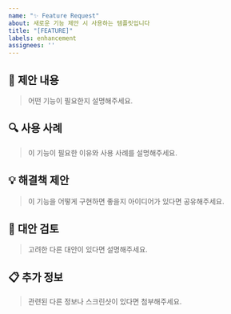 ```yaml
---
name: "✨ Feature Request"
about: 새로운 기능 제안 시 사용하는 템플릿입니다
title: "[FEATURE]"
labels: enhancement
assignees: ''
---
```

## 🚀 제안 내용
> 어떤 기능이 필요한지 설명해주세요.

## 🔍 사용 사례
> 이 기능이 필요한 이유와 사용 사례를 설명해주세요.

## 💡 해결책 제안
> 이 기능을 어떻게 구현하면 좋을지 아이디어가 있다면 공유해주세요.

## 🔄 대안 검토
> 고려한 다른
 대안이 있다면 설명해주세요.

## 📋 추가 정보
> 관련된 다른 정보나 스크린샷이 있다면 첨부해주세요.
